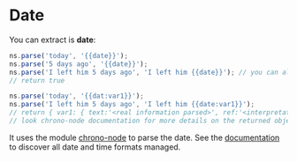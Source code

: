 # Date

You can extract is **date**:

```javascript
ns.parse('today', '{{date}}');
ns.parse('5 days ago', '{{date}}');
ns.parse('I left him 5 days ago', 'I left him {{date}}'); // you can also mix with simple words
// return true

ns.parse('today', '{{dat:var1}}');
ns.parse('I left him 5 days ago', 'I left him {{date:var1}}');
// return { var1: { text:'<real information parsed>', ref:'<interpretated information parsed>', ... } }
// look chrono-node documentation for more details on the returned object
```

It uses the module [chrono-node](https://github.com/wanasit/chrono) to parse the date.
See the [documentation](http://wanasit.github.io/pages/chrono/) to discover all date and time formats managed.
